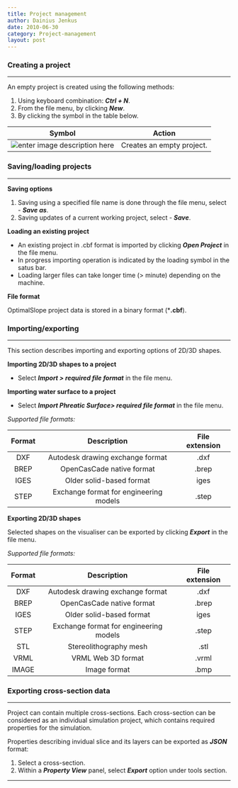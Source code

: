 ```yaml
---
title: Project management 
author: Dainius Jenkus
date: 2010-06-30
category: Project-management
layout: post
---
```



### Creating a project
---
An empty project is created using the following methods:
1. Using keyboard combination: ***Ctrl + N***.
2. From the file menu, by clicking ***New***.
3. By clicking the symbol in the table below.

|Symbol|Action|
|:-:|:-:|
![enter image description here](https://OptimalSlope.github.io/manual/assets/control-icons/create-project.png)| Creates an empty project.|

### Saving/loading projects
---
**Saving options**
1. Saving using a specified file name is done through the file menu, select - ***Save as***.
2. Saving updates of a current working project, select - ***Save***.

**Loading an existing project**
* An existing project in .cbf format is imported by clicking ***Open Project*** in the file menu.
* In progress importing operation is indicated by the loading symbol in the satus bar.
* Loading larger files can take longer time (> minute) depending on the machine.

**File format**

OptimalSlope project data is stored in a binary format (***.cbf**).


### Importing/exporting 
---
This section describes importing and exporting options of 2D/3D shapes.

**Importing 2D/3D shapes to a project**
* Select ***Import > required file format*** in the file menu.

**Importing water surface to a project**
* Select ***Import Phreatic Surface> required file format*** in the file menu.

*Supported file formats:*

| Format | Description | File extension |
|:-:|:-:|:-:|
|DXF| Autodesk drawing exchange format |.dxf|
|BREP|	OpenCasCade native format |.brep |
|IGES| Older solid-based format |iges |
|STEP| Exchange format for engineering models |.step|

**Exporting 2D/3D shapes**

 Selected shapes on the visualiser can be exported by clicking ***Export*** in the file menu.

 *Supported file formats:*

| Format | Description | File extension |
|:-:|:-:|:-:|
|DXF|Autodesk drawing exchange format |.dxf|
|BREP|	OpenCasCade native format |.brep|
|IGES| Older solid-based format |iges|
|STEP| Exchange format for engineering models |.step|
|STL| Stereolithography mesh |.stl|
|VRML| VRML Web 3D format|.vrml |
|IMAGE| Image format |.bmp|
 
### Exporting cross-section data
---
  
Project can contain multiple cross-sections. Each cross-section can be considered as an individual simulation project, which contains required properties for the simulation.

Properties describing invidual slice and its layers can be exported as ***JSON*** format:
1. Select a cross-section.
2. Within a ***Property View*** panel, select ***Export*** option under tools section.
 
 
--- 



 

 


